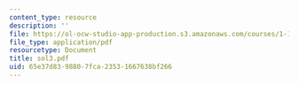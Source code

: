 ```yaml
---
content_type: resource
description: ''
file: https://ol-ocw-studio-app-production.s3.amazonaws.com/courses/1-124j-foundations-of-software-engineering-fall-2000/65e37d8398807fca23531667638bf266_sol3.pdf
file_type: application/pdf
resourcetype: Document
title: sol3.pdf
uid: 65e37d83-9880-7fca-2353-1667638bf266
---
```

